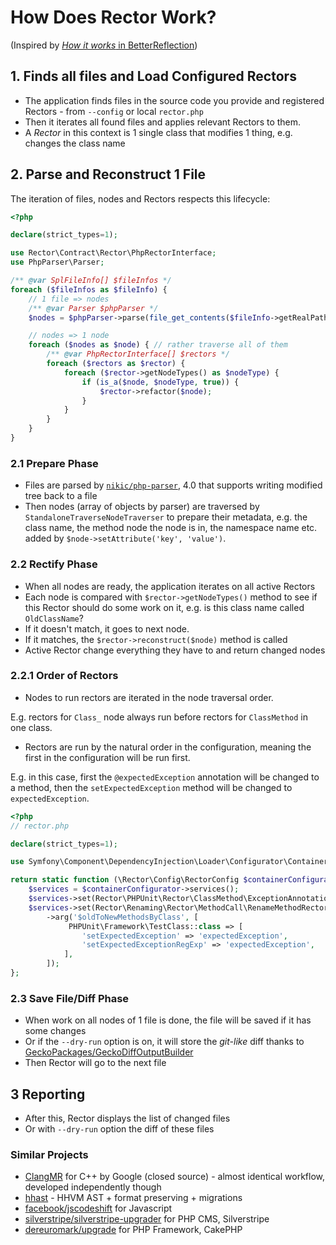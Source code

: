 # How Does Rector Work?

(Inspired by [*How it works* in BetterReflection](https://github.com/Roave/BetterReflection/blob/master/docs/how-it-works.md))

## 1. Finds all files and Load Configured Rectors

- The application finds files in the source code you provide and registered Rectors - from  `--config` or local `rector.php`
- Then it iterates all found files and applies relevant Rectors to them.
- A *Rector* in this context is 1 single class that modifies 1 thing, e.g. changes the class name

## 2. Parse and Reconstruct 1 File

The iteration of files, nodes and Rectors respects this lifecycle:

```php
<?php

declare(strict_types=1);

use Rector\Contract\Rector\PhpRectorInterface;
use PhpParser\Parser;

/** @var SplFileInfo[] $fileInfos */
foreach ($fileInfos as $fileInfo) {
    // 1 file => nodes
    /** @var Parser $phpParser */
    $nodes = $phpParser->parse(file_get_contents($fileInfo->getRealPath()));

    // nodes => 1 node
    foreach ($nodes as $node) { // rather traverse all of them
        /** @var PhpRectorInterface[] $rectors */
        foreach ($rectors as $rector) {
            foreach ($rector->getNodeTypes() as $nodeType) {
                if (is_a($node, $nodeType, true)) {
                    $rector->refactor($node);
                }
            }
        }
    }
}
```

### 2.1 Prepare Phase

- Files are parsed by [`nikic/php-parser`](https://github.com/nikic/PHP-Parser), 4.0 that supports writing modified tree back to a file
- Then nodes (array of objects by parser) are traversed by `StandaloneTraverseNodeTraverser` to prepare their metadata, e.g. the class name, the method node the node is in, the namespace name etc. added by `$node->setAttribute('key', 'value')`.

### 2.2 Rectify Phase

- When all nodes are ready, the application iterates on all active Rectors
- Each node is compared with `$rector->getNodeTypes()` method to see if this Rector should do some work on it, e.g. is this class name called `OldClassName`?
- If it doesn't match, it goes to next node.
- If it matches, the `$rector->reconstruct($node)` method is called
- Active Rector change everything they have to and return changed nodes

### 2.2.1 Order of Rectors

- Nodes to run rectors are iterated in the node traversal order.

E.g. rectors for `Class_` node always run before rectors for `ClassMethod` in one class.

- Rectors are run by the natural order in the configuration, meaning the first
in the configuration will be run first.

E.g. in this case, first the `@expectedException` annotation will be changed to a method,
 then the `setExpectedException` method will be changed to `expectedException`.

```php
<?php
// rector.php

declare(strict_types=1);

use Symfony\Component\DependencyInjection\Loader\Configurator\ContainerConfigurator;

return static function (\Rector\Config\RectorConfig $containerConfigurator): void {
    $services = $containerConfigurator->services();
    $services->set(Rector\PHPUnit\Rector\ClassMethod\ExceptionAnnotationRector::class);
    $services->set(Rector\Renaming\Rector\MethodCall\RenameMethodRector::class)
        ->arg('$oldToNewMethodsByClass', [
             PHPUnit\Framework\TestClass::class => [
                'setExpectedException' => 'expectedException',
                'setExpectedExceptionRegExp' => 'expectedException',
            ],
        ]);
};
```

### 2.3 Save File/Diff Phase

- When work on all nodes of 1 file is done, the file will be saved if it has some changes
- Or if the `--dry-run` option is on, it will store the *git-like* diff thanks to [GeckoPackages/GeckoDiffOutputBuilder](https://github.com/GeckoPackages/GeckoDiffOutputBuilder)
- Then Rector will go to the next file

## 3 Reporting

- After this, Rector displays the list of changed files
- Or with `--dry-run` option the diff of these files

### Similar Projects

- [ClangMR](https://static.googleusercontent.com/media/research.google.com/en//pubs/archive/41342.pdf) for C++ by Google (closed source) - almost identical workflow, developed independently though
- [hhast](https://github.com/hhvm/hhast) - HHVM AST + format preserving + migrations
- [facebook/jscodeshift](https://github.com/facebook/jscodeshift) for Javascript
- [silverstripe/silverstripe-upgrader](https://github.com/silverstripe/silverstripe-upgrader) for PHP CMS, Silverstripe
- [dereuromark/upgrade](https://github.com/dereuromark/upgrade) for PHP Framework, CakePHP
